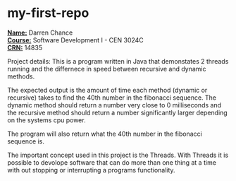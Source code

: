 # my-first-repo

<ins>**Name:**</ins> Darren Chance<lb>  
<ins>**Course:**</ins> Software Development I - CEN 3024C  
<ins>**CRN:**</ins> 14835  

Project details:
This is a program written in Java that demonstates 2 threads running and the differnece in speed between recursive and dynamic methods.

The expected output is the amount of time each method (dynamic or recursive) takes to find the 40th number in the fibonacci sequence. The dynamic method should return a number very close to 0 milliseconds and the recursive method should return a number significantly larger depending on the systems cpu power. 

The program will also return what the 40th number in the fibonacci sequence is.

The important concept used in this project is the Threads. With Threads it is possible to devolope software that can do more than one thing at a time with out stopping or interrupting a programs functionality.

